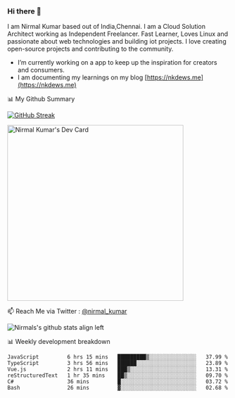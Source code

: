 ### Hi there 👋

 I am Nirmal Kumar based out of India,Chennai. I am a Cloud Solution Architect working as Independent Freelancer. Fast Learner, Loves Linux and passionate about web technologies and building iot projects. I love creating open-source projects and contributing to the community.

- I’m currently working on a app to keep up the inspiration for creators and consumers.
- I am documenting my learnings on my blog [https://nkdews.me](https://nkdews.me)


📊 My Github Summary

[![GitHub Streak](https://github-readme-streak-stats.herokuapp.com?user=nk-gears&theme=dark&hide_border=true&date_format=M%20j%5B%2C%20Y%5D)](https://git.io/streak-stats)

<a href="https://app.daily.dev/nirmal_kumar"><img src="https://api.daily.dev/devcards/a16cfcf02d384b16b41de71ce4d1d811.png?r=8ve" width="400" alt="Nirmal Kumar's Dev Card"/></a>

📫 Reach Me via  Twitter : [@nirmal_kumar](https://twitter.com/nirmal_kumar)

![Nirmals's github stats align left](https://github-readme-stats.vercel.app/api?username=nk-gears&show_icons=true)


📊 Weekly development breakdown

<!--START_SECTION:waka-->

```text
JavaScript         6 hrs 15 mins   █████████▒░░░░░░░░░░░░░░░   37.99 %
TypeScript         3 hrs 56 mins   ██████░░░░░░░░░░░░░░░░░░░   23.89 %
Vue.js             2 hrs 11 mins   ███▒░░░░░░░░░░░░░░░░░░░░░   13.31 %
reStructuredText   1 hr 35 mins    ██▒░░░░░░░░░░░░░░░░░░░░░░   09.70 %
C#                 36 mins         █░░░░░░░░░░░░░░░░░░░░░░░░   03.72 %
Bash               26 mins         ▓░░░░░░░░░░░░░░░░░░░░░░░░   02.68 %
```

<!--END_SECTION:waka-->


